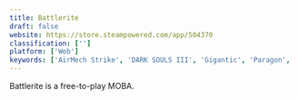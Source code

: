 ```yaml
---
title: Battlerite
draft: false 
website: https://store.steampowered.com/app/504370
classification: ['']
platform: ['Web']
keywords: ['AirMech Strike', 'DARK SOULS III', 'Gigantic', 'Paragon', 'Steam', 'Strife']
---
```

Battlerite is a free-to-play MOBA.
